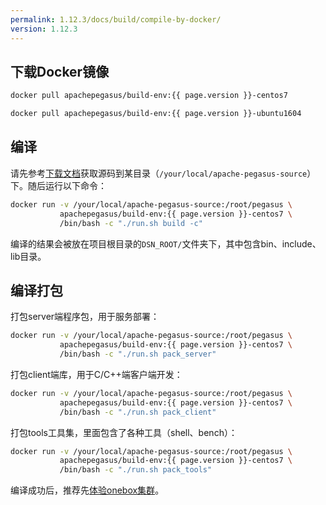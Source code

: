 ```yaml
---
permalink: 1.12.3/docs/build/compile-by-docker/
version: 1.12.3
---
```


## 下载Docker镜像

```sh
docker pull apachepegasus/build-env:{{ page.version }}-centos7
```

```sh
docker pull apachepegasus/build-env:{{ page.version }}-ubuntu1604
```

## 编译

请先参考[下载文档](/docs/downloads)获取源码到某目录（`/your/local/apache-pegasus-source`）下。随后运行以下命令：

```sh
docker run -v /your/local/apache-pegasus-source:/root/pegasus \
           apachepegasus/build-env:{{ page.version }}-centos7 \
           /bin/bash -c "./run.sh build -c"
```

编译的结果会被放在项目根目录的`DSN_ROOT/`文件夹下，其中包含bin、include、lib目录。

## 编译打包

打包server端程序包，用于服务部署：

```bash
docker run -v /your/local/apache-pegasus-source:/root/pegasus \
           apachepegasus/build-env:{{ page.version }}-centos7 \
           /bin/bash -c "./run.sh pack_server"
```

打包client端库，用于C/C++端客户端开发：

```bash
docker run -v /your/local/apache-pegasus-source:/root/pegasus \
           apachepegasus/build-env:{{ page.version }}-centos7 \
           /bin/bash -c "./run.sh pack_client"
```

打包tools工具集，里面包含了各种工具（shell、bench）：

```bash
docker run -v /your/local/apache-pegasus-source:/root/pegasus \
           apachepegasus/build-env:{{ page.version }}-centos7 \
           /bin/bash -c "./run.sh pack_tools"
```

编译成功后，推荐先[体验onebox集群](/overview/onebox)。
